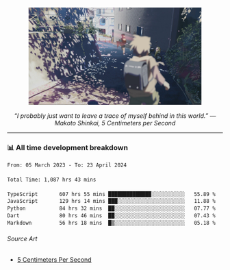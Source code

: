 <p align="center"><img src="asset/header.jpg" width="80%"/></p>
<p align="center"><i>“I probably just want to leave a trace of myself behind in this world.” ― Makoto Shinkai, 5 Centimeters per Second</i></p>

---
<!--
<details>
  <summary>📃 My Resume</summary>

### Education

- 📖 **Computer Science**\
📆 10/2021 - present\
📍 **Thang Long University** - Hoang Mai, Hanoi, Vietnam

### Experience

<img align="right" src="https://img.shields.io/badge/Figma-F24E1E?style=flat&logo=figma&logoColor=white"/>
<img align="right" src="https://img.shields.io/badge/node.js-6DA55F?style=flat&logo=node.js&logoColor=white"/>
<img align="right" src="https://img.shields.io/badge/Next.js-black?style=flat&logo=next.js&logoColor=white"/>
<img align="right" src="https://img.shields.io/badge/TypeScript-007ACC?style=flat&logo=typescript&logoColor=white"/>


- 👨‍💻 **Frontend Web Intern**\
📆 07/2023 - present\
📍 **MQ ICT Solutions** - Hoang Mai, Hanoi, Vietnam
</details> 
-->

### 📊 All time development breakdown

<!--START_SECTION:waka-->

```txt
From: 05 March 2023 - To: 23 April 2024

Total Time: 1,087 hrs 43 mins

TypeScript       607 hrs 55 mins ██████████████░░░░░░░░░░░   55.89 %
JavaScript       129 hrs 14 mins ███░░░░░░░░░░░░░░░░░░░░░░   11.88 %
Python           84 hrs 32 mins  ██░░░░░░░░░░░░░░░░░░░░░░░   07.77 %
Dart             80 hrs 46 mins  ██░░░░░░░░░░░░░░░░░░░░░░░   07.43 %
Markdown         56 hrs 18 mins  █▒░░░░░░░░░░░░░░░░░░░░░░░   05.18 %
```

<!--END_SECTION:waka-->

###### Source Art

-  [5 Centimeters Per Second](https://wallhaven.cc/w/nrowq1)

